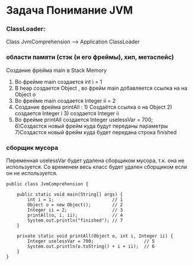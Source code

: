 # Задача Понимание JVM

### ClassLoader:
Class JvmComprehension  --> Application ClassLoader  

### области памяти (стэк (и его фреймы), хип, метаспейс)
Создание  фрейма main в  Stack Memory
1) Во фрейме main  создается   int i = 1
2) В heap создается  Object , во фрейм main добавляется ссылка на на  Object  o
3) Во фрейме main  создается Integer ii = 2
4)  Создание   фрейма printAll  :
		1) Создаётся ссылка o на Object 
		2) создается Integer i 
		3) создается Integer  ii
5) Во фрейме printAll  создается  Integer uselessVar = 700;    
6)Создастся новый фрейм куда будут переданы параметры
7)Создастся новый фрейм куда будет передана строка finished

### сборщик мусора
Переменная  uselessVar  будет удалена сборщиком мусора, т.к. она не используется.
Со временем весь класс будет удален сборщиком если он не используется. 

```
public class JvmComprehension {

    public static void main(String[] args) {
        int i = 1;                      // 1
        Object o = new Object();        // 2
        Integer ii = 2;                 // 3
        printAll(o, i, ii);             // 4
        System.out.println("finished"); // 7
    }

    private static void printAll(Object o, int i, Integer ii) {
        Integer uselessVar = 700;                   // 5
        System.out.println(o.toString() + i + ii);  // 6
    }
}
```


